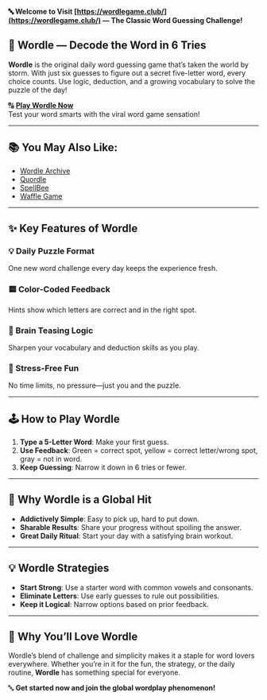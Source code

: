 **🔤 Welcome to Visit [https://wordlegame.club/](https://wordlegame.club/) — The Classic Word Guessing Challenge!**

## 🧠 Wordle — Decode the Word in 6 Tries

**Wordle** is the original daily word guessing game that’s taken the world by storm. With just six guesses to figure out a secret five-letter word, every choice counts. Use logic, deduction, and a growing vocabulary to solve the puzzle of the day!

🔠 **[Play Wordle Now](https://wordlegame.club/)**  
Test your word smarts with the viral word game sensation!

---

## 📚 You May Also Like:

- [Wordle Archive](https://wordlearchive.org/)
- [Quordle](https://quordle.cc/)
- [SpellBee](https://spellbee.cc/)
- [Waffle Game](https://wafflegame.online/)

---

## ✨ Key Features of Wordle

### 💡 Daily Puzzle Format  
One new word challenge every day keeps the experience fresh.

### 🟨 Color-Coded Feedback  
Hints show which letters are correct and in the right spot.

### 🧠 Brain Teasing Logic  
Sharpen your vocabulary and deduction skills as you play.

### 🧘 Stress-Free Fun  
No time limits, no pressure—just you and the puzzle.

---

## 🕹️ How to Play Wordle

1. **Type a 5-Letter Word**: Make your first guess.
2. **Use Feedback**: Green = correct spot, yellow = correct letter/wrong spot, gray = not in word.
3. **Keep Guessing**: Narrow it down in 6 tries or fewer.

---

## 🌟 Why Wordle is a Global Hit

- **Addictively Simple**: Easy to pick up, hard to put down.
- **Sharable Results**: Share your progress without spoiling the answer.
- **Great Daily Ritual**: Start your day with a satisfying brain workout.

---

## 💡 Wordle Strategies

- **Start Strong**: Use a starter word with common vowels and consonants.
- **Eliminate Letters**: Use early guesses to rule out possibilities.
- **Keep it Logical**: Narrow options based on prior feedback.

---

## 💖 Why You’ll Love Wordle

Wordle’s blend of challenge and simplicity makes it a staple for word lovers everywhere. Whether you’re in it for the fun, the strategy, or the daily routine, **Wordle** has something special for everyone.

🔤 **Get started now and join the global wordplay phenomenon!**
